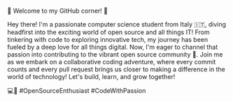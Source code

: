 👋 Welcome to my GitHub corner! 🚀

Hey there! I'm a passionate computer science student from Italy 🇮🇹, diving headfirst into the exciting world of open source and all things IT! From tinkering with code to exploring innovative tech, my journey has been fueled by a deep love for all things digital. Now, I'm eager to channel that passion into contributing to the vibrant open source community 🌟. Join me as we embark on a collaborative coding adventure, where every commit counts and every pull request brings us closer to making a difference in the world of technology! Let's build, learn, and grow together! 

💻🌱 #OpenSourceEnthusiast #CodeWithPassion
